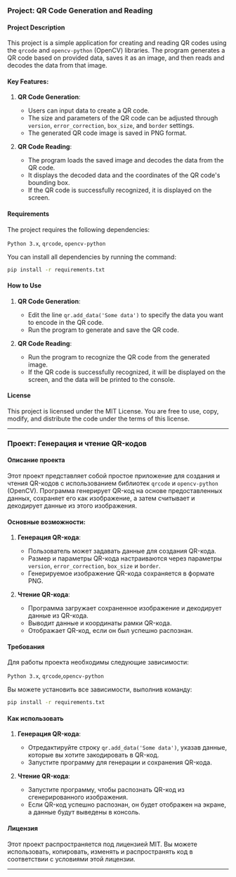 ### Project: QR Code Generation and Reading

#### Project Description
This project is a simple application for creating and reading QR codes using 
the `qrcode` and `opencv-python` (OpenCV) libraries. The program generates a QR code based on
provided data, saves it as an image, and then reads and decodes the data from that image.

#### Key Features:
1. **QR Code Generation**:
   - Users can input data to create a QR code.
   - The size and parameters of the QR code can be adjusted through `version`, `error_correction`, `box_size`, and `border` settings.
   - The generated QR code image is saved in PNG format.

2. **QR Code Reading**:
   - The program loads the saved image and decodes the data from the QR code.
   - It displays the decoded data and the coordinates of the QR code's bounding box.
   - If the QR code is successfully recognized, it is displayed on the screen.

#### Requirements
The project requires the following dependencies:

`Python 3.x`, `qrcode`, `opencv-python`

You can install all dependencies by running the command:

```bash
pip install -r requirements.txt
```

#### How to Use
1. **QR Code Generation**:
   - Edit the line `qr.add_data('Some data')` to specify the data you want to encode in the QR code.
   - Run the program to generate and save the QR code.

2. **QR Code Reading**:
   - Run the program to recognize the QR code from the generated image.
   - If the QR code is successfully recognized, it will be displayed on the screen, and the data will be printed to the console.

#### License
This project is licensed under the MIT License. You are free to use, copy, modify, and distribute 
the code under the terms of this license.

***

### Проект: Генерация и чтение QR-кодов

#### Описание проекта
Этот проект представляет собой простое приложение для создания и чтения QR-кодов с использованием 
библиотек `qrcode` и `opencv-python` (OpenCV). Программа генерирует QR-код на основе 
предоставленных данных, сохраняет его как изображение, а затем считывает и декодирует данные из 
этого изображения.

#### Основные возможности:
1. **Генерация QR-кода**:
   - Пользователь может задавать данные для создания QR-кода.
   - Размер и параметры QR-кода настраиваются через параметры `version`, `error_correction`, `box_size` и `border`.
   - Генерируемое изображение QR-кода сохраняется в формате PNG.

2. **Чтение QR-кода**:
   - Программа загружает сохраненное изображение и декодирует данные из QR-кода.
   - Выводит данные и координаты рамки QR-кода.
   - Отображает QR-код, если он был успешно распознан.

#### Требования
Для работы проекта необходимы следующие зависимости:

`Python 3.x`, `qrcode`,`opencv-python`

Вы можете установить все зависимости, выполнив команду:

```bash
pip install -r requirements.txt
```

#### Как использовать
1. **Генерация QR-кода**:
   - Отредактируйте строку `qr.add_data('Some data')`, указав данные, которые вы хотите закодировать в QR-код.
   - Запустите программу для генерации и сохранения QR-кода.

2. **Чтение QR-кода**:
   - Запустите программу, чтобы распознать QR-код из сгенерированного изображения.
   - Если QR-код успешно распознан, он будет отображен на экране, а данные будут выведены в консоль.

#### Лицензия
Этот проект распространяется под лицензией MIT. Вы можете использовать, копировать, 
изменять и распространять код в соответствии с условиями этой лицензии.

---